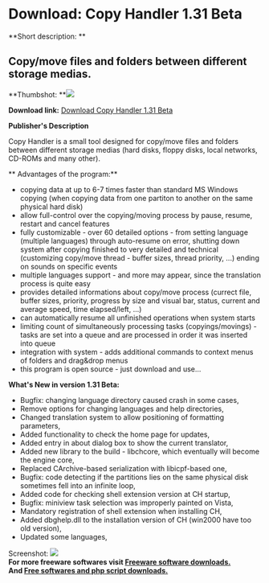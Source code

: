 # Download: Copy Handler 1.31 Beta

**Short description: **

## Copy/move files and folders between different storage medias.

  
**Thumbshot: **![](http://www.freewarefiles.com/screenshot/copyhandler_md.gif)   
  
**Download link:** [Download Copy Handler 1.31 Beta](http://freesoftwares.boysofts.com/Copy-Handler-Beta_program_21228.html)  
  

**Publisher's Description**  
  

Copy Handler is a small tool designed for copy/move files and folders between
different storage medias (hard disks, floppy disks, local networks, CD-ROMs
and many other).

** Advantages of the program:**

  * copying data at up to 6-7 times faster than standard MS Windows copying (when copying data from one partiton to another on the same physical hard disk)
  * allow full-control over the copying/moving process by pause, resume, restart and cancel features
  * fully customizable - over 60 detailed options - from setting language (multiple languages) through auto-resume on error, shutting down system after copying finished to very detailed and technical (customizing copy/move thread - buffer sizes, thread priority, ...) ending on sounds on specific events
  * multiple languages support - and more may appear, since the translation process is quite easy
  * provides detailed informations about copy/move process (currect file, buffer sizes, priority, progress by size and visual bar, status, current and average speed, time elapsed/left, ...)
  * can automatically resume all unfinished operations when system starts
  * limiting count of simultaneously processing tasks (copyings/movings) - tasks are set into a queue and are processed in order it was inserted into queue
  * integration with system - adds additional commands to context menus of folders and drag&drop menus
  * this program is open source - just download and use...

**What's New in version 1.31 Beta:**

  * Bugfix: changing language directory caused crash in some cases, 
  * Remove options for changing languages and help directories, 
  * Changed translation system to allow positioning of formatting parameters, 
  * Added functionality to check the home page for updates, 
  * Added entry in about dialog box to show the current translator, 
  * Added new library to the build - libchcore, which eventually will become the engine core, 
  * Replaced CArchive-based serialization with libicpf-based one, 
  * Bugfix: code detecting if the partitions lies on the same physical disk sometimes fell into an infinite loop, 
  * Added code for checking shell extension version at CH startup, 
  * Bugfix: miniview task selection was improperly painted on Vista, 
  * Mandatory registration of shell extension when installing CH, 
  * Added dbghelp.dll to the installation version of CH (win2000 have too old version), 
  * Updated some languages, 

  
  
Screenshot: ![](http://www.freewarefiles.com/screenshot/copyhandler.gif)  
**For more freeware softwares visit [Freeware software downloads.](http://freesoftwares.boysofts.com/)**   
**And [Free softwares and php script downloads.](http://www.boysofts.com/)**

